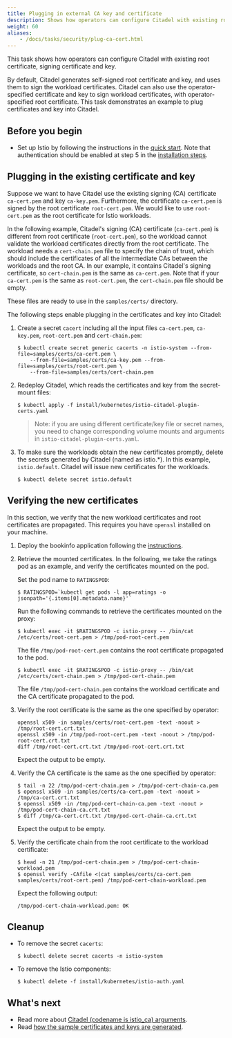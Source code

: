 ```yaml
---
title: Plugging in external CA key and certificate
description: Shows how operators can configure Citadel with existing root certificate, signing certificate and key.
weight: 60
aliases:
    - /docs/tasks/security/plug-ca-cert.html
---
```


This task shows how operators can configure Citadel with existing root certificate, signing certificate and key.

By default, Citadel generates self-signed root certificate and key, and uses them to sign the workload certificates.
Citadel can also use the operator-specified certificate and key to sign workload certificates, with
operator-specified root certificate. This task demonstrates an example to plug certificates and key into Citadel.

## Before you begin

* Set up Istio by following the instructions in the
  [quick start](/docs/setup/kubernetes/quick-start/).
  Note that authentication should be enabled at step 5 in the
  [installation steps](/docs/setup/kubernetes/quick-start/#installation-steps).

## Plugging in the existing certificate and key

Suppose we want to have Citadel use the existing signing (CA) certificate `ca-cert.pem` and key `ca-key.pem`.
Furthermore, the certificate `ca-cert.pem` is signed by the root certificate `root-cert.pem`.
We would like to use `root-cert.pem` as the root certificate for Istio workloads.

In the following example,
Citadel's signing (CA) certificate (`ca-cert.pem`) is different from root certificate (`root-cert.pem`),
so the workload cannot validate the workload certificates directly from the root certificate.
The workload needs a `cert-chain.pem` file to specify the chain of trust,
which should include the certificates of all the intermediate CAs between the workloads and the root CA.
In our example, it contains Citadel's signing certificate, so `cert-chain.pem` is the same as `ca-cert.pem`.
Note that if your `ca-cert.pem` is the same as `root-cert.pem`, the `cert-chain.pem` file should be empty.

These files are ready to use in the `samples/certs/` directory.

The following steps enable plugging in the certificates and key into Citadel:

1.  Create a secret `cacert` including all the input files `ca-cert.pem`, `ca-key.pem`, `root-cert.pem` and `cert-chain.pem`:

    ```command
    $ kubectl create secret generic cacerts -n istio-system --from-file=samples/certs/ca-cert.pem \
        --from-file=samples/certs/ca-key.pem --from-file=samples/certs/root-cert.pem \
        --from-file=samples/certs/cert-chain.pem
    ```

1.  Redeploy Citadel, which reads the certificates and key from the secret-mount files:

    ```command
    $ kubectl apply -f install/kubernetes/istio-citadel-plugin-certs.yaml
    ```

    > Note: if you are using different certificate/key file or secret names,
    you need to change corresponding volume mounts and arguments in `istio-citadel-plugin-certs.yaml`.

1.  To make sure the workloads obtain the new certificates promptly,
    delete the secrets generated by Citadel (named as istio.\*).
    In this example, `istio.default`. Citadel will issue new certificates for the workloads.

    ```command
    $ kubectl delete secret istio.default
    ```

## Verifying the new certificates

In this section, we verify that the new workload certificates and root certificates are propagated.
This requires you have `openssl` installed on your machine.

1. Deploy the bookinfo application following the [instructions](/docs/guides/bookinfo/).

1.  Retrieve the mounted certificates.
    In the following, we take the ratings pod as an example, and verify the certificates mounted on the pod.

    Set the pod name to `RATINGSPOD`:

    ```command
    $ RATINGSPOD=`kubectl get pods -l app=ratings -o jsonpath='{.items[0].metadata.name}'`
    ```

    Run the following commands to retrieve the certificates mounted on the proxy:

    ```command
    $ kubectl exec -it $RATINGSPOD -c istio-proxy -- /bin/cat /etc/certs/root-cert.pem > /tmp/pod-root-cert.pem
    ```

    The file `/tmp/pod-root-cert.pem` contains the root certificate propagated to the pod.

    ```command
    $ kubectl exec -it $RATINGSPOD -c istio-proxy -- /bin/cat /etc/certs/cert-chain.pem > /tmp/pod-cert-chain.pem
    ```

    The file `/tmp/pod-cert-chain.pem` contains the workload certificate and the CA certificate propagated to the pod.

1.  Verify the root certificate is the same as the one specified by operator:

    ```command
    openssl x509 -in samples/certs/root-cert.pem -text -noout > /tmp/root-cert.crt.txt
    openssl x509 -in /tmp/pod-root-cert.pem -text -noout > /tmp/pod-root-cert.crt.txt
    diff /tmp/root-cert.crt.txt /tmp/pod-root-cert.crt.txt
    ```

    Expect the output to be empty.

1.  Verify the CA certificate is the same as the one specified by operator:

    ```command
    $ tail -n 22 /tmp/pod-cert-chain.pem > /tmp/pod-cert-chain-ca.pem
    $ openssl x509 -in samples/certs/ca-cert.pem -text -noout > /tmp/ca-cert.crt.txt
    $ openssl x509 -in /tmp/pod-cert-chain-ca.pem -text -noout > /tmp/pod-cert-chain-ca.crt.txt
    $ diff /tmp/ca-cert.crt.txt /tmp/pod-cert-chain-ca.crt.txt
    ```

    Expect the output to be empty.

1.  Verify the certificate chain from the root certificate to the workload certificate:

    ```command
    $ head -n 21 /tmp/pod-cert-chain.pem > /tmp/pod-cert-chain-workload.pem
    $ openssl verify -CAfile <(cat samples/certs/ca-cert.pem samples/certs/root-cert.pem) /tmp/pod-cert-chain-workload.pem
    ```

    Expect the following output:

    ```command
    /tmp/pod-cert-chain-workload.pem: OK
    ```

## Cleanup

*   To remove the secret `cacerts`:

    ```command
    $ kubectl delete secret cacerts -n istio-system
    ```

*   To remove the Istio components:

    ```command
    $ kubectl delete -f install/kubernetes/istio-auth.yaml
    ```

## What's next

* Read more about [Citadel (codename is istio\_ca) arguments](/docs/reference/commands/istio_ca/).
* Read [how the sample certificates and keys are generated](https://github.com/istio/istio/blob/master/security/samples/plugin_ca_certs).
